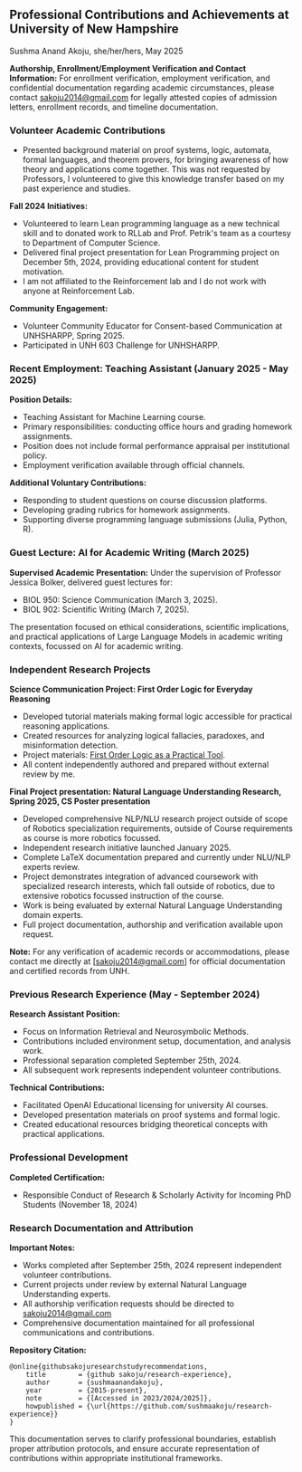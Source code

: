 ## Professional Contributions and Achievements at University of New Hampshire

Sushma Anand Akoju, she/her/hers, May 2025

**Authorship, Enrollment/Employment Verification and Contact Information:**
For enrollment verification, employment verification, and confidential documentation regarding academic circumstances, please contact sakoju2014@gmail.com for legally attested copies of admission letters, enrollment records, and timeline documentation.

### Volunteer Academic Contributions

- Presented background material on proof systems, logic, automata, formal languages, and theorem provers, for bringing awareness of how theory and applications come together. This was not requested by Professors, I volunteered to give this knowledge transfer based on my past experience and studies.

**Fall 2024 Initiatives:**
- Volunteered to learn Lean programming language as a new technical skill and to donated work to RLLab and Prof. Petrik's team as a courtesy to Department of Computer Science.
- Delivered final project presentation for Lean Programming project on December 5th, 2024, providing educational content for student motivation.
- I am not affiliated to the Reinforcement lab and I do not work with anyone at Reinforcement Lab.

**Community Engagement:**
- Volunteer Community Educator for Consent-based Communication at UNHSHARPP, Spring 2025.
- Participated in UNH 603 Challenge for UNHSHARPP.

### Recent Employment: Teaching Assistant (January 2025 - May 2025)

**Position Details:**
- Teaching Assistant for Machine Learning course.
- Primary responsibilities: conducting office hours and grading homework assignments.
- Position does not include formal performance appraisal per institutional policy.
- Employment verification available through official channels.

**Additional Voluntary Contributions:**
- Responding to student questions on course discussion platforms.
- Developing grading rubrics for homework assignments.
- Supporting diverse programming language submissions (Julia, Python, R).

### Guest Lecture: AI for Academic Writing (March 2025)

**Supervised Academic Presentation:**
Under the supervision of Professor Jessica Bolker, delivered guest lectures for:
- BIOL 950: Science Communication (March 3, 2025).
- BIOL 902: Scientific Writing (March 7, 2025).

The presentation focused on ethical considerations, scientific implications, and practical applications of Large Language Models in academic writing contexts, focussed on AI for academic writing.

### Independent Research Projects

**Science Communication Project: First Order Logic for Everyday Reasoning**
- Developed tutorial materials making formal logic accessible for practical reasoning applications.
- Created resources for analyzing logical fallacies, paradoxes, and misinformation detection.
- Project materials: [First Order Logic as a Practical Tool](https://tinyurl.com/fol-as-a-tool).
- All content independently authored and prepared without external review by me.

**Final Project presentation: Natural Language Understanding Research, Spring 2025, CS Poster presentation**
- Developed comprehensive NLP/NLU research project outside of scope of Robotics specialization requirements, outside of Course requirements as course is more robotics focussed.
- Independent research initiative launched January 2025.
- Complete LaTeX documentation prepared and currently under NLU/NLP experts review.
- Project demonstrates integration of advanced coursework with specialized research interests, which fall outside of robotics, due to extensive robotics focussed instruction of the course.
- Work is being evaluated by external Natural Language Understanding domain experts.
- Full project documentation, authorship and verification available upon request.

**Note:** For any verification of academic records or accommodations, please contact me directly at [sakoju2014@gmail.com] for official documentation and certified records from UNH.

### Previous Research Experience (May - September 2024)

**Research Assistant Position:**
- Focus on Information Retrieval and Neurosymbolic Methods.
- Contributions included environment setup, documentation, and analysis work.
- Professional separation completed September 25th, 2024.
- All subsequent work represents independent volunteer contributions.

**Technical Contributions:**
- Facilitated OpenAI Educational licensing for university AI courses.
- Developed presentation materials on proof systems and formal logic.
- Created educational resources bridging theoretical concepts with practical applications.

### Professional Development

**Completed Certification:**
- Responsible Conduct of Research & Scholarly Activity for Incoming PhD Students (November 18, 2024)

### Research Documentation and Attribution

**Important Notes:**
- Works completed after September 25th, 2024 represent independent volunteer contributions.
- Current projects under review by external Natural Language Understanding experts.
- All authorship verification requests should be directed to sakoju2014@gmail.com
- Comprehensive documentation maintained for all professional communications and contributions.

**Repository Citation:**
```
@online{githubsakojuresearchstudyrecommendations,
    title        = {github sakoju/research-experience},
    author       = {sushmaanandakoju},
    year         = {2015-present},
    note         = {[Accessed in 2023/2024/2025]},
    howpublished = {\url{https://github.com/sushmaakoju/research-experience}}
}
```

This documentation serves to clarify professional boundaries, establish proper attribution protocols, and ensure accurate representation of contributions within appropriate institutional frameworks.
